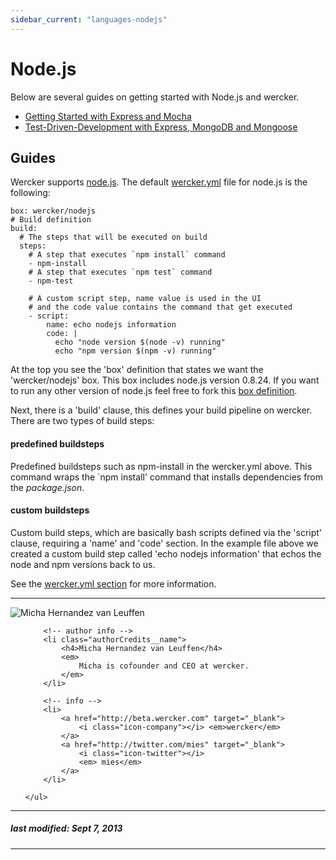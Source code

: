 ```yaml
---
sidebar_current: "languages-nodejs"
---
```


# Node.js

Below are several guides on getting started with Node.js and wercker.

* [Getting Started with Express and Mocha](/articles/languages/nodejs/getting-started-express-and-mocha.html)
* [Test-Driven-Development with Express, MongoDB and Mongoose](/articles/languages/nodejs/tdd-with-mongoose.html)

## Guides

Wercker supports [node.js](http://nodejs.org). The default [wercker.yml](/articles/werckeryml) file for node.js is the following:

    box: wercker/nodejs
    # Build definition
    build:
      # The steps that will be executed on build
      steps:
        # A step that executes `npm install` command
        - npm-install
        # A step that executes `npm test` command
        - npm-test

        # A custom script step, name value is used in the UI
        # and the code value contains the command that get executed
        - script:
            name: echo nodejs information
            code: |
              echo "node version $(node -v) running"
              echo "npm version $(npm -v) running"


At the top you see the 'box' definition that states we want the 'wercker/nodejs' box. This box includes node.js version 0.8.24. If you want to run any other version of node.js feel free to fork this [box definition](https://github.com/wercker/box-nodejs).

Next, there is a 'build' clause, this defines your build pipeline on wercker. There are two types of build steps:

#### predefined buildsteps
Predefined buildsteps such as npm-install in the wercker.yml above. This command wraps the `npm install' command that installs dependencies from the *package.json*.

#### custom buildsteps
Custom build steps, which are basically bash scripts defined via the 'script' clause, requiring a 'name' and 'code' section. In the example file above we created a custom build step called 'echo nodejs information' that echos the node and npm versions back to us.

See the [wercker.yml section](/articles/wercker.yml) for more information.

-------

<div class="authorCredits">
    <span class="profile-picture">
        <img src="https://secure.gravatar.com/avatar/d4b19718f9748779d7cf18c6303dc17f?d=identicon&s=192" alt="Micha Hernandez van Leuffen"/>
    </span>
    <ul class="authorCredits">

        <!-- author info -->
        <li class="authorCredits__name">
            <h4>Micha Hernandez van Leuffen</h4>
            <em>
                Micha is cofounder and CEO at wercker.
            </em>
        </li>

        <!-- info -->
        <li>
            <a href="http://beta.wercker.com" target="_blank">
                <i class="icon-company"></i> <em>wercker</em>
            </a>
            <a href="http://twitter.com/mies" target="_blank">
                <i class="icon-twitter"></i>
                <em> mies</em>
            </a>
        </li>

    </ul>
</div>

-------
##### last modified: Sept 7, 2013
-------

